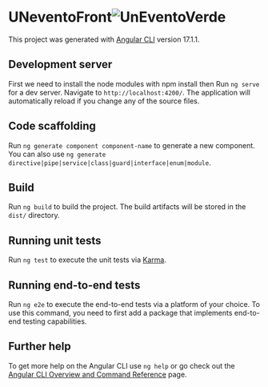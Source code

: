 
# UNeventoFront![UnEventoVerde](https://github.com/mbarrerag/UNevento_Front/assets/101472701/0ecba4cc-f18f-408b-a586-0ab65a233500)


This project was generated with [Angular CLI](https://github.com/angular/angular-cli) version 17.1.1.

## Development server
First we need to install the node modules with npm install then
Run `ng serve` for a dev server. Navigate to `http://localhost:4200/`. The application will automatically reload if you change any of the source files.

## Code scaffolding

Run `ng generate component component-name` to generate a new component. You can also use `ng generate directive|pipe|service|class|guard|interface|enum|module`.

## Build

Run `ng build` to build the project. The build artifacts will be stored in the `dist/` directory.

## Running unit tests

Run `ng test` to execute the unit tests via [Karma](https://karma-runner.github.io).

## Running end-to-end tests

Run `ng e2e` to execute the end-to-end tests via a platform of your choice. To use this command, you need to first add a package that implements end-to-end testing capabilities.

## Further help

To get more help on the Angular CLI use `ng help` or go check out the [Angular CLI Overview and Command Reference](https://angular.io/cli) page.

